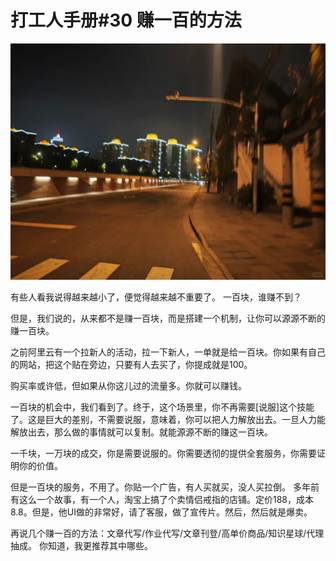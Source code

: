 # 打工人手册#30 赚一百的方法

 ![](img/142f2b16-c7f1-49f8-9ffa-90fb4792a17e.jpg)
 
有些人看我说得越来越小了，便觉得越来越不重要了。
一百块，谁赚不到？

但是，我们说的，从来都不是赚一百块，而是搭建一个机制，让你可以源源不断的赚一百块。

之前阿里云有一个拉新人的活动，拉一下新人，一单就是给一百块。你如果有自己的网站，把这个贴在旁边，只要有人去买了，你提成就是100。

购买率或许低，但如果从你这儿过的流量多。你就可以赚钱。

一百块的机会中，我们看到了。终于，这个场景里，你不再需要[说服]这个技能了。这是巨大的差别，不需要说服，意味着，你可以把人力解放出去。一旦人力能解放出去，那么做的事情就可以复制。就能源源不断的赚这一百块。

一千块，一万块的成交，你是需要说服的。你需要透彻的提供全套服务，你需要证明你的价值。

但是一百块的服务，不用了。你贴一个广告，有人买就买，没人买拉倒。
多年前有这么一个故事，有一个人，淘宝上搞了个卖情侣戒指的店铺。定价188，成本8.8。但是，他UI做的非常好，请了客服，做了宣传片。然后，然后就是爆卖。

再说几个赚一百的方法：文章代写/作业代写/文章刊登/高单价商品/知识星球/代理抽成。
你知道，我更推荐其中哪些。